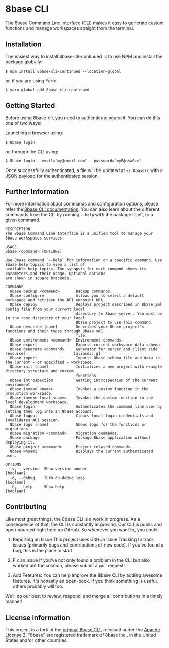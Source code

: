 # 8base CLI

The 8base Command Line Interface (CLI) makes it easy to generate custom functions and manage workspaces straight from the terminal.

## Installation
The easiest way to install 8base-cli-continued is to use NPM and install the package globally:

```shell
$ npm install 8base-cli-continued --location=global
```

or, if you are using Yarn:

```shell
$ yarn global add 8base-cli-continued
```

## Getting Started
Before using 8base-cli, you need to authenticate yourself. You can do this one of two ways:

Launching a browser using:

```shell
$ 8base login
```

or, through the CLI using:

```shell
$ 8base login --email="my@email.com" --password="myP@ssw0rd"
```

Once successfully authenticated, a file will be updated at `~/.8baserc` with a JSON payload for the authenticated session.

## Further Information
For more information about commands and configuration options, please refer the [8base CLI documentation](https://docs.8base.com/projects/backend/development-tools/cli/). You can also learn about the different commands from the CLI by running `--help` with the package itself, or a given command.

```
DESCRIPTION
The 8base Command Line Interface is a unified tool to manage your 8base workspaces services.

USAGE
8base <command> [OPTIONS]

Use 8base command `--help` for information on a specific command. Use 8base help topics to view a list of
available help topics. The synopsis for each command shows its parameters and their usage. Optional options
are shown in square brackets.

COMMANDS
  8base backup <command>       Backup commands.
  8base configure              Allows you to select a default workspace and retrieve the API endpoint URL.
  8base deploy                 Deploys project described in 8base.yml config file from your current local
                               directory to 8base server. You must be in the root directory of your local
                               8base project to use this command.
  8base describe [name]        Describes your 8base project’s functions and their types through 8base.yml
                               file.
  8base environment <command>  Environment commands.
  8base export                 Exports current workspace data schema
  8base generate <command>     Generator for server and client side resources                     [aliases: g]
  8base import                 Imports 8base schema file and data to the current - or specified - workspace.
  8base init [name]            Initializes a new project with example directory structure and custom
                               functions.
  8base introspection          Getting introspection of the current environment
  8base invoke <name>          Invokes a custom function in the production workspace.
  8base invoke-local <name>    Invokes the custom function in the local development workspace.
  8base login                  Authenticates the command line user by letting them log into an 8base account.
  8base logout                 Clears local login credentials and invalidates API session.
  8base logs [name]            Shows logs for the functions or migrations.
  8base migration <command>    Migration commands.
  8base package                Package 8base application without deploying it.
  8base project <command>      Project-related commands.
  8base whoami                 Displays the current authenticated user.

OPTIONS
  -v, --version  Show version number                                                                 [boolean]
  -d, --debug    Turn on debug logs                                                                  [boolean]
  -h, --help     Show help                                                                           [boolean]
```

## Contributing
Like most great things, the 8base CLI is a work in progress. As a consequence of that, the CLI is constantly improving. Our CLI is public and open-sourced right here on GitHub. So whenever you want to, you could:

1. Reporting an Issue
This project uses GitHub Issue Tracking to track issues (primarily bugs and contributions of new code). If you've found a bug, this is the place to start.

2. Fix an Issue
If you've not only found a problem in the CLI but also worked out the solution, please submit a pull request!

3. Add Features:
You can help improve the 8base CLI by adding awesome features. It's honestly an open-book. If you think something is useful, others probably will too.

We'll do our best to review, respond, and merge all contributions in a timely manner!

## License information

This project is a fork of the [original 8base CLI](https://github.com/8base/cli), released under the [Apache License 2](./LICENSE). "8base" are registered trademark of 8base Inc., in the United States and/or other countries.
